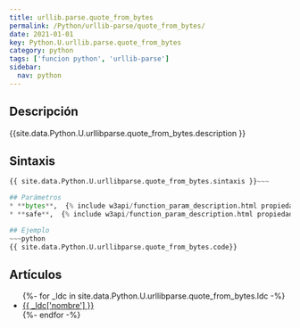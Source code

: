 ```yaml
---
title: urllib.parse.quote_from_bytes
permalink: /Python/urllib-parse/quote_from_bytes/
date: 2021-01-01
key: Python.U.urllib.parse.quote_from_bytes
category: python
tags: ['funcion python', 'urllib-parse']
sidebar: 
  nav: python
---
```


## Descripción
{{site.data.Python.U.urllibparse.quote_from_bytes.description }}

## Sintaxis
~~~python
{{ site.data.Python.U.urllibparse.quote_from_bytes.sintaxis }}~~~

## Parámetros
* **bytes**,  {% include w3api/function_param_description.html propiedad=site.data.Python.U.urllib.parse.quote_from_bytes valor="bytes" %}
* **safe**,  {% include w3api/function_param_description.html propiedad=site.data.Python.U.urllib.parse.quote_from_bytes valor="safe" %}

## Ejemplo
~~~python
{{ site.data.Python.U.urllibparse.quote_from_bytes.code}}
~~~

## Artículos
<ul>
{%- for _ldc in site.data.Python.U.urllibparse.quote_from_bytes.ldc -%}
   <li>
       <a href="{{_ldc['url'] }}">{{ _ldc['nombre'] }}</a>
   </li>
{%- endfor -%}
</ul>
